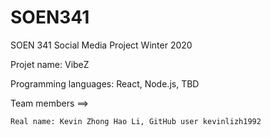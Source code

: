 # SOEN341

SOEN 341 Social Media Project Winter 2020

Projet name: VibeZ

Programming languages: React, Node.js, TBD

Team members ==>

    Real name: Kevin Zhong Hao Li, GitHub user kevinlizh1992

